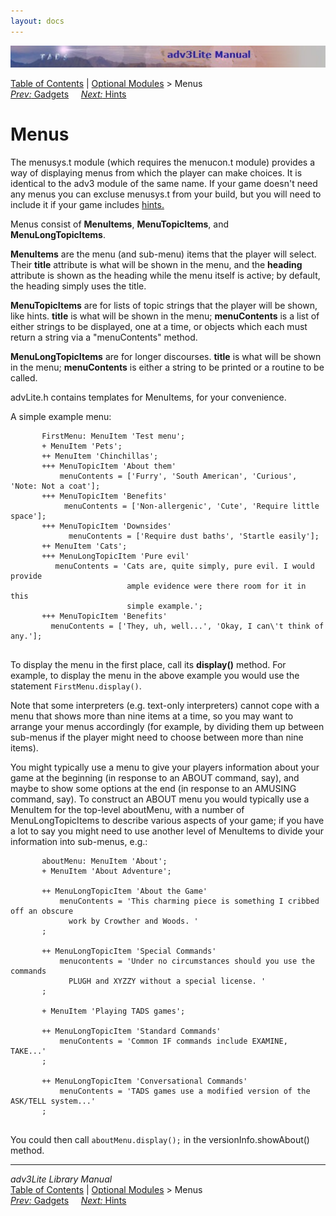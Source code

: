 ```yaml
---
layout: docs
---
```



<img src="topbar.jpg" data-border="0" />





<a href="toc.html" class="nav">Table of Contents</a> \|
<a href="core.html" class="nav">Optional Modules</a> \> Menus  
<span class="navnp"><a href="gadget.html" class="nav"><em>Prev:</em> Gadgets</a>
    <a href="hint.html" class="nav"><em>Next:</em> Hints</a>     </span>





# Menus

The menusys.t module (which requires the menucon.t module) provides a
way of displaying menus from which the player can make choices. It is
identical to the adv3 module of the same name. If your game doesn't need
any menus you can excluse menusys.t from your build, but you will need
to include it if your game includes [hints.](hint.t)

Menus consist of **MenuItems**, **MenuTopicItems**, and
**MenuLongTopicItems**.

**MenuItems** are the menu (and sub-menu) items that the player will
select. Their **title** attribute is what will be shown in the menu, and
the **heading** attribute is shown as the heading while the menu itself
is active; by default, the heading simply uses the title.

**MenuTopicItems** are for lists of topic strings that the player will
be shown, like hints. **title** is what will be shown in the menu;
**menuContents** is a list of either strings to be displayed, one at a
time, or objects which each must return a string via a "menuContents"
method.

**MenuLongTopicItems** are for longer discourses. **title** is what will
be shown in the menu; **menuContents** is either a string to be printed
or a routine to be called.

advLite.h contains templates for MenuItems, for your convenience.

A simple example menu:

```
       FirstMenu: MenuItem 'Test menu';
       + MenuItem 'Pets';
       ++ MenuItem 'Chinchillas';
       +++ MenuTopicItem 'About them'
           menuContents = ['Furry', 'South American', 'Curious', 'Note: Not a coat'];
       +++ MenuTopicItem 'Benefits'
            menuContents = ['Non-allergenic', 'Cute', 'Require little space'];
       +++ MenuTopicItem 'Downsides'
             menuContents = ['Require dust baths', 'Startle easily'];
       ++ MenuItem 'Cats';
       +++ MenuLongTopicItem 'Pure evil'
          menuContents = 'Cats are, quite simply, pure evil. I would provide
                          ample evidence were there room for it in this
                          simple example.';
       +++ MenuTopicItem 'Benefits'
         menuContents = ['They, uh, well...', 'Okay, I can\'t think of any.'];
     
```

To display the menu in the first place, call its **display()** method.
For example, to display the menu in the above example you would use the
statement `FirstMenu.display()`.

Note that some interpreters (e.g. text-only interpreters) cannot cope
with a menu that shows more than nine items at a time, so you may want
to arrange your menus accordingly (for example, by dividing them up
between sub-menus if the player might need to choose between more than
nine items).

You might typically use a menu to give your players information about
your game at the beginning (in response to an ABOUT command, say), and
maybe to show some options at the end (in response to an AMUSING
command, say). To construct an ABOUT menu you would typically use a
MenuItem for the top-level aboutMenu, with a number of
MenuLongTopicItems to describe various aspects of your game; if you have
a lot to say you might need to use another level of MenuItems to divide
your information into sub-menus, e.g.:

```
       aboutMenu: MenuItem 'About';
       + MenuItem 'About Adventure';
       
       ++ MenuLongTopicItem 'About the Game'
           menuContents = 'This charming piece is something I cribbed off an obscure
             work by Crowther and Woods. '
       ;    
        
       ++ MenuLongTopicItem 'Special Commands'
           menucontents = 'Under no circumstances should you use the commands
             PLUGH and XYZZY without a special license. '   
       ;
        
       + MenuItem 'Playing TADS games';
       
       ++ MenuLongTopicItem 'Standard Commands'
           menuContents = 'Common IF commands include EXAMINE, TAKE...'
       ;
        
       ++ MenuLongTopicItem 'Conversational Commands'
           menuContents = 'TADS games use a modified version of the ASK/TELL system...'
       ;
     
```

You could then call `aboutMenu.display();` in
the versionInfo.showAbout() method.



------------------------------------------------------------------------



*adv3Lite Library Manual*  
<a href="toc.html" class="nav">Table of Contents</a> \|
<a href="optional.html" class="nav">Optional Modules</a> \> Menus  
<span class="navnp"><a href="gadget.html" class="nav"><em>Prev:</em> Gadgets</a>
    <a href="hint.html" class="nav"><em>Next:</em> Hints</a>     </span>


